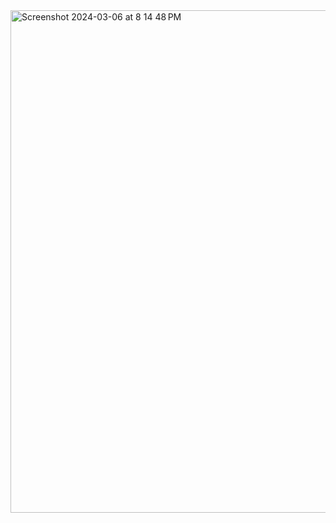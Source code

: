 <img width="804" alt="Screenshot 2024-03-06 at 8 14 48 PM" src="https://github.com/mbsanjayp66/Event-Driven-Design-Using-RabbitMq-SpringBoot-Microservice/assets/50950479/1298f83d-fb97-4dfb-a8fd-d36adba87d8e">
